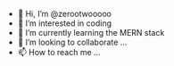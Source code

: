 - 👋 Hi, I’m @zerootwooooo
- 👀 I’m interested in coding
- 🌱 I’m currently learning the MERN stack
- 💞️ I’m looking to collaborate ...
- 📫 How to reach me ...

<!---
zerootwooooo/zerootwooooo is a ✨ special ✨ repository because its `README.md` (this file) appears on your GitHub profile.
You can click the Preview link to take a look at your changes.
--->
